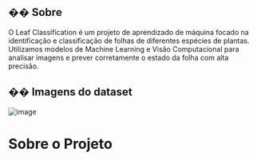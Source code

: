 <h2>�� Sobre</h2>
<p>
        O Leaf Classification é um projeto de aprendizado de máquina focado na identificação e classificação 
        de folhas de diferentes espécies de plantas. Utilizamos modelos de Machine Learning e Visão Computacional 
        para analisar imagens e prever corretamente o estado da folha com alta precisão.
 </p>

## �� Imagens do dataset
<div>
    
![image](https://github.com/user-attachments/assets/c99fb1c3-4c8e-4e88-8eac-d0f4ed25a4e7) <h1>Sobre o Projeto</h1>
    
</div>
